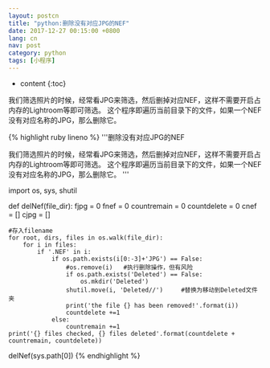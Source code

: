 ```yaml
---
layout: postcn
title: "python:删除没有对应JPG的NEF"
date: 2017-12-27 00:15:00 +0800
lang: cn
nav: post
category: python
tags: [小程序]
---
```


* content
{:toc}

我们筛选照片的时候，经常看JPG来筛选，然后删掉对应NEF，这样不需要开启占内存的Lightroom等即可筛选。
这个程序即遍历当前目录下的文件，如果一个NEF没有对应名称的JPG，那么删除它。
<!-- more -->

{% highlight ruby lineno %}
'''删除没有对应JPG的NEF

我们筛选照片的时候，经常看JPG来筛选，然后删掉对应NEF，这样不需要开启占内存的Lightroom等即可筛选。
这个程序即遍历当前目录下的文件，如果一个NEF没有对应名称的JPG，那么删除它。
'''

import os, sys, shutil

def delNef(file_dir):
	fjpg = 0
	fnef = 0
	countremain = 0
	countdelete = 0
	cnef = []
	cjpg = []

	#存入filename
	for root, dirs, files in os.walk(file_dir):
		for i in files:
			if '.NEF' in i:
				if os.path.exists(i[0:-3]+'JPG') == False:
					#os.remove(i)	#执行删除操作，但有风险
					if os.path.exists('Deleted') == False:
						os.mkdir('Deleted')
					shutil.move(i, 'Deleted//')		#替换为移动到Deleted文件夹
					print('the file {} has been removed!'.format(i))
					countdelete +=1
				else:
					countremain +=1
	print('{} files checked, {} files deleted'.format(countdelete + countremain, countdelete))

delNef(sys.path[0])
{% endhighlight %}